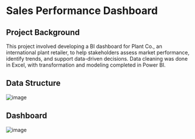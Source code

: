 # Sales Performance Dashboard

## Project Background
This project involved developing a BI dashboard for Plant Co., an international plant retailer, to help stakeholders assess market performance, identify trends, and support data-driven decisions. Data cleaning was done in Excel, with transformation and modeling completed in Power BI.

## Data Structure
![image](https://github.com/user-attachments/assets/a3fa6417-3330-4538-9def-827849a9c263)

## Dashboard
![image](https://github.com/user-attachments/assets/29ceb584-4bbd-4e18-9953-86f55e0dca85)
